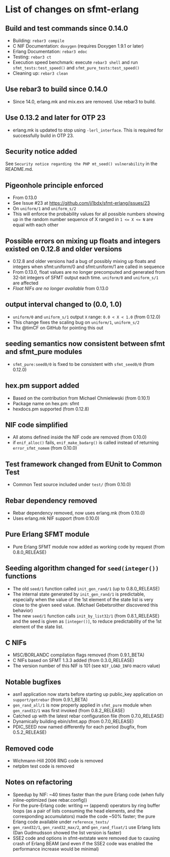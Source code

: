 # List of changes on sfmt-erlang

## Build and test commands since 0.14.0

* Building: `rebar3 compile`
* C NIF Documentation: `doxygen` (requires Doxygen 1.9.1 or later)
* Erlang Documentation: `rebar3 edoc`
* Testing: `rebar3 ct`
* Execution speed benchmark: execute `rebar3 shell` and run `sfmt_tests:test_speed()` and `sfmt_pure_tests:test_speed()`
* Cleaning up: `rebar3 clean`

## Use rebar3 to build since 0.14.0

* Since 14.0, erlang.mk and mix.exs are removed. Use rebar3 to build.

## Use 0.13.2 and later for OTP 23

* erlang.mk is updated to stop using `-lerl_interface`. This is required for successfully build in OTP 23.

## Security notice added

See `Security notice regarding the PHP mt_seed() vulnerability` in the README.md.

## Pigeonhole principle enforced

* From 0.13.0
* See Issue #23 at https://github.com/jj1bdx/sfmt-erlang/issues/23
* On `uniform/1` and `uniform_s/2`
* This will enforce the probability values for all possible numbers showing up in the random number sequence of X ranged in `1 <= X <= N` are equal with each other

## Possible errors on mixing up floats and integers existed on 0.12.8 and older versions

* 0.12.8 and older versions had a bug of possibly mixing up floats and integers when sfmt:uniform/0 and sfmt:uniform/1 are called in sequence
* From 0.13.0, float values are no longer precomputed and generated from 32-bit integers of SFMT output each time. `uniform/0` and `uniform_s/1` are affected
* _Float NIFs are no longer available_ from 0.13.0

## output interval changed to (0.0, 1.0)

* `uniform/0` and `uniform_s/1` output `X` range: `0.0 < X < 1.0` (from 0.12.0)
* This change fixes the scaling bug on `uniform/1`, `uniform_s/2`
* Thx @timCF on GitHub for pointing this out

## seeding semantics now consistent between sfmt and sfmt_pure modules

* `sfmt_pure:seed0/0` is fixed to be consistent with `sfmt_seed0/0` (from 0.12.0)

## hex.pm support added

* Based on the contribution from Michael Chmielewski (from 0.10.1)
* Package name on hex.pm: sfmt
* hexdocs.pm supported (from 0.12.8)

## NIF code simplified

* All atoms defined inside the NIF code are removed (from 0.10.0)
* if `enif_alloc()` fails, `enif_make_badarg()` is called instead of returning `error_sfmt_nomem` (from 0.10.0)

## Test framework changed from EUnit to Common Test

* Common Test source included under `test/` (from 0.10.0)

## Rebar dependency removed

* Rebar dependency removed, now uses erlang.mk (from 0.10.0)
* Uses erlang.mk NIF support (from 0.10.0)

## Pure Erlang SFMT module

* Pure Erlang SFMT module now added as working code by request (from 0.8.0\_RELEASE)

## Seeding algorithm changed for `seed(integer())` functions

* The old `seed/1` function called `init_gen_rand/1` (up to 0.8.0\_RELEASE)
* The internal state generated by `init_gen_rand/1` is predictable,
  especially when the value of the 1st element of the state list is
  very close to the given seed value. 
  (Michael Gebetsroither discovered this behavior)
* The new `seed/1` function calls `init_by_list32/1` (from 0.8.1\_RELEASE)
  and the seed is given as `[integer()]`,
  to reduce predictability of the 1st element of the state list.

## C NIFs

* MSC/BORLANDC compilation flags removed (from 0.9.1\_BETA)
* C NIFs based on SFMT 1.3.3 added (from 0.3.0\_RELEASE)
* The version number of this NIF is 101 (see `NIF_LOAD_INFO` macro value)

## Notable bugfixes

* asn1 application now starts before starting up public\_key application on `support/getrebar` (from 0.9.1\_BETA)
* `gen_rand_all/1` is now properly applied in `sfmt_pure` module when `gen_rand32/1` was first invoked (from 0.8.2\_RELEASE)
* Catched up with the latest rebar configuration file (from 0.7.0\_RELEASE)
* Dynamically building ebin/sfmt.app (from 0.7.0\_RELEASE)
* PDIC\_SEED now named differently for each period (bugfix, from 0.5.2\_RELEASE)

## Removed code

* Wichmann-Hill 2006 RNG code is removed
* netpbm test code is removed

## Notes on refactoring

* Speedup by NIF: ~40 times faster than the pure Erlang code
  (when fully inline-optimized (see rebar.config))
* For the pure-Erlang code: writing `++` (append) operators by ring buffer loops
  (as a pair of lists consuming the head elements, and the corresponding accumulators)
  made the code ~50% faster; the pure Erlang code available under `reference_texts/`
* `gen_rand32/1`, `gen_rand32_max/2`, and `gen_rand_float/1` use Erlang lists 
  (Dan Gudmudsson showed the list version is faster)
* SSE2 code and options in sfmt-extstate were removed due to causing crash of Erlang BEAM
  (and even if the SSE2 code was enabled the performance increase would be minimal)
